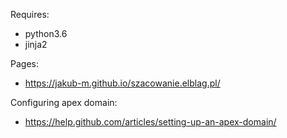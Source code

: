 Requires:
- python3.6
- jinja2

Pages:
- https://jakub-m.github.io/szacowanie.elblag.pl/

Configuring apex domain:
- https://help.github.com/articles/setting-up-an-apex-domain/
